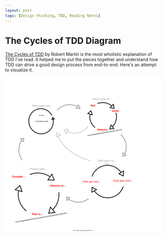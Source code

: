 ```yaml
---
layout: post
tags: [Design thinking, TDD, Reading Notes]
---
```


# The Cycles of TDD Diagram

[The Cycles of TDD](https://blog.cleancoder.com/uncle-bob/2014/12/17/TheCyclesOfTDD.html) by Robert Martin is the most wholistic explanation of TDD I've read. It helped me to put the pieces together and understand how TDD can drive a good design process from end-to-end. Here's an attempt to visualize it.

![Cycles of TDD diagram](../post-media/Cycles-Of-TDD/tdd-cycles.drawio.svg) 

<!-- Should address not only time scale but code scale (line by line, expection, operation, service) -->